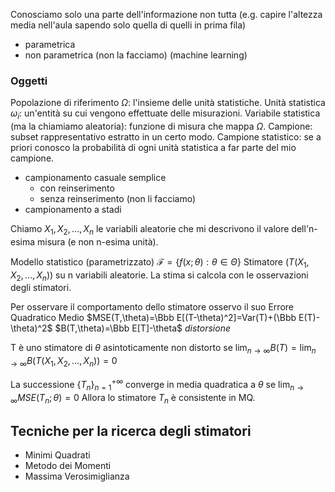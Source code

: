 Conosciamo solo una parte dell'informazione non tutta (e.g. capire l'altezza media nell'aula sapendo solo quella di quelli in prima fila)
- parametrica
- non parametrica (non la facciamo) (machine learning)

### Oggetti

Popolazione di riferimento $\Omega$: l'insieme delle unità statistiche.
Unità statistica $\omega_i$: un'entità su cui vengono effettuate delle misurazioni.
Variabile statistica (ma la chiamiamo aleatoria): funzione di misura che mappa $\Omega$.
Campione: subset rappresentativo estratto in un certo modo.
Campione statistico: se a priori conosco la probabilità di ogni unità statistica a far parte del mio campione.
- campionamento casuale semplice
   - con reinserimento
   - senza reinserimento (non li facciamo)
- campionamento a stadi

Chiamo $X_1, X_2, \dots,X_n$ le variabili aleatorie che mi descrivono il valore dell'n-esima misura (e non n-esima unità).

Modello statistico (parametrizzato) $\mathcal F=\{f(x;\theta):\theta\in\Theta\}$
Stimatore ($T(X_1,X_2,\dots,X_n$)) su n variabili aleatorie. La stima si calcola con le osservazioni degli stimatori.

Per osservare il comportamento dello stimatore osservo il suo
Errore Quadratico Medio
$MSE(T,\theta)=\Bbb E[(T-\theta)^2]=Var(T)+(\Bbb E(T)-\theta)^2$
$B(T,\theta)=\Bbb E[T]-\theta$  _distorsione_

T è uno stimatore di $\theta$ asintoticamente non distorto se $\lim_{n\to\infty}B(T)=\lim_{n\to\infty}B(T(X_1,X_2,\dots,X_n))=0$

La successione $\{T_n\}_{n=1}^{+\infty}$ converge in media quadratica a $\theta$ se $\lim_{n\to\infty} MSE(T_n;\theta)=0$
Allora lo stimatore $T_n$ è consistente in MQ.

## Tecniche per la ricerca degli stimatori
- Minimi Quadrati
- Metodo dei Momenti
- Massima Verosimiglianza


